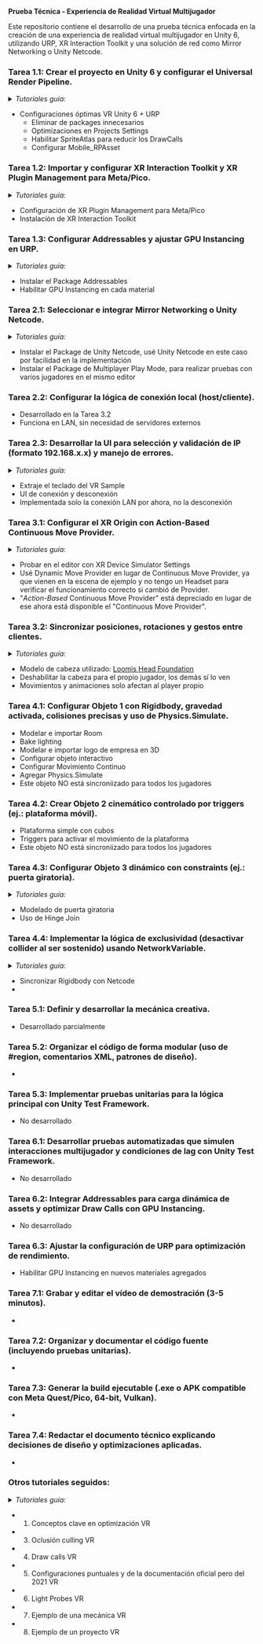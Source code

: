 **Prueba Técnica - Experiencia de Realidad Virtual Multijugador**  
 
Este repositorio contiene el desarrollo de una prueba técnica enfocada en la creación de una experiencia de realidad virtual multijugador en Unity 6, utilizando URP, XR Interaction Toolkit y una solución de red como Mirror Networking o Unity Netcode.  

### Tarea 1.1: Crear el proyecto en Unity 6 y configurar el Universal Render Pipeline.

<details><summary><i>Tutoriales guía:</i></summary>

- [Best Unity 6 setup for XR using Universal Render Pipeline - Step by Step Performance Guide](https://www.youtube.com/watch?v=Vlmy0JJ_E3c)

</details>

- Configuraciones óptimas VR Unity 6 + URP
	- Eliminar de packages innecesarios
	- Optimizaciones en Projects Settings
	- Habilitar SpriteAtlas para reducir los DrawCalls
	- Configurar Mobile_RPAsset

### Tarea 1.2: Importar y configurar XR Interaction Toolkit y XR Plugin Management para Meta/Pico.

<details><summary><i>Tutoriales guía:</i></summary>

- [How To Make A VR Game in an Hour Using Unity 6!](https://www.youtube.com/watch?v=kbBYcVrGZus)

</details>

- Configuración de XR Plugin Management para Meta/Pico
- Instalación de XR Interaction Toolkit

### Tarea 1.3: Configurar Addressables y ajustar GPU Instancing en URP.

<details><summary><i>Tutoriales guía:</i></summary>

- [Unity VR Optimization : Draw Calls](https://youtu.be/EMA5-WqkEAo?si=_VwUrR9FhFFJ9Wv1)
- [What are Addressables in Unity and How to use to them | Unity Tutorial](https://www.youtube.com/watch?v=wEuFAA-Ktwc)

</details>

- Instalar el Package Addressables
- Habilitar GPU Instancing en cada material

### Tarea 2.1: Seleccionar e integrar Mirror Networking o Unity Netcode.

<details><summary><i>Tutoriales guía:</i></summary>

- [How To Make a VR Multiplayer Game - Unity Netcode](https://www.youtube.com/watch?v=6fZ7LT5AeTw)

</details>

- Instalar el Package de Unity Netcode, usé Unity Netcode en este caso por facilidad en la implementación
- Instalar el Package de Multiplayer Play Mode, para realizar pruebas con varios jugadores en el mismo editor

### Tarea 2.2: Configurar la lógica de conexión local (host/cliente).

- Desarrollado en la Tarea 3.2
- Funciona en LAN, sin necesidad de servidores externos

### Tarea 2.3: Desarrollar la UI para selección y validación de IP (formato 192.168.x.x) y manejo de errores.

<details><summary><i>Tutoriales guía:</i></summary>

- Minuto 08:39 Crear UIs [Make a VR multiplayer game - part 2 | Unity](https://www.youtube.com/watch?v=OT12GfUKpYI)
- [Connect Across Devices on same LAN | Unity Netcode - Quick Tutorial](https://www.youtube.com/watch?v=yCQ26wADnDM)

</details>

- Extraje el teclado del VR Sample
- UI de conexión y desconexión
- Implementada solo la conexión LAN por ahora, no la desconexión

### Tarea 3.1: Configurar el XR Origin con Action-Based Continuous Move Provider.

<details><summary><i>Tutoriales guía:</i></summary>

- Minuto 11:52 Crear escena. [How To Make A VR Game in an Hour Using Unity 6!](https://www.youtube.com/watch?v=kbBYcVrGZus)
- Minuto 02:39 Simulador. [Create a VR UI in Unity 6, FAST & SIMPLE | XR Interaction Toolkit](https://www.youtube.com/watch?v=8MN8fyp6s9E)

</details>

- Probar en el editor con XR Device Simulator Settings
- Usé Dynamic Move Provider en lugar de Continuous Move Provider, ya que vienen en la escena de ejemplo y no tengo un Headset para verificar el funcionamiento correcto si cambió de Provider.
- "*Action-Based* Continuous Move Provider" está depreciado en lugar de ese ahora está disponible el "Continuous Move Provider".


### Tarea 3.2: Sincronizar posiciones, rotaciones y gestos entre clientes.

<details><summary><i>Tutoriales guía:</i></summary>

- [How To Make a VR Multiplayer Game - Unity Netcode](https://www.youtube.com/watch?v=6fZ7LT5AeTw)

</details>

- Modelo de cabeza utilizado: [Loomis Head Foundation](https://sketchfab.com/3d-models/loomis-head-foundation-f0ed55b94b334bd7ac9e5e5656cd5bc0)
- Deshabilitar la cabeza para el propio jugador, los demás sí lo ven
- Movimientos y animaciones solo afectan al player propio

### Tarea 4.1: Configurar Objeto 1 con Rigidbody, gravedad activada, colisiones precisas y uso de Physics.Simulate.

- Modelar e importar Room
- Bake lighting
- Modelar e importar logo de empresa en 3D
- Configurar objeto interactivo
- Configurar Movimiento Continuo
- Agregar Physics.Simulate
- Este objeto NO está sincroniizado para todos los jugadores

### Tarea 4.2: Crear Objeto 2 cinemático controlado por triggers (ej.: plataforma móvil).

- Plataforma simple con cubos
- Triggers para activar el movimiento de la plataforma
- Este objeto NO está sincroniizado para todos los jugadores

### Tarea 4.3: Configurar Objeto 3 dinámico con constraints (ej.: puerta giratoria).

<details><summary><i>Tutoriales guía:</i></summary>

- [Creating a HINGE DOOR in UNITY!](https://www.youtube.com/watch?v=45uFaC1cnuI)

</details>

- Modelado de puerta giratoria
- Uso de Hinge Join

### Tarea 4.4: Implementar la lógica de exclusividad (desactivar collider al ser sostenido) usando NetworkVariable.

<details><summary><i>Tutoriales guía:</i></summary>

- [How To Make A Game With Unity Multiplayer Netcode | Network Physics And Network Object Pooling](https://www.youtube.com/watch?v=DfUUyEWUhwQ&t=232s)

</details>

- Sincronizar Rigidbody con Netcode
-

### Tarea 5.1: Definir y desarrollar la mecánica creativa.

- Desarrollado parcialmente

### Tarea 5.2: Organizar el código de forma modular (uso de #region, comentarios XML, patrones de diseño).

- 

### Tarea 5.3: Implementar pruebas unitarias para la lógica principal con Unity Test Framework.

- No desarrollado

### Tarea 6.1: Desarrollar pruebas automatizadas que simulen interacciones multijugador y condiciones de lag con Unity Test Framework.

- No desarrollado

### Tarea 6.2: Integrar Addressables para carga dinámica de assets y optimizar Draw Calls con GPU Instancing.

- No desarrollado

### Tarea 6.3: Ajustar la configuración de URP para optimización de rendimiento.

- Habilitar GPU Instancing en nuevos materiales agregados

### Tarea 7.1: Grabar y editar el vídeo de demostración (3-5 minutos).

- 

### Tarea 7.2: Organizar y documentar el código fuente (incluyendo pruebas unitarias).

-

### Tarea 7.3: Generar la build ejecutable (.exe o APK compatible con Meta Quest/Pico, 64-bit, Vulkan).

-

### Tarea 7.4: Redactar el documento técnico explicando decisiones de diseño y optimizaciones aplicadas.

-









### Otros tutoriales seguidos:

<details><summary><i>Tutoriales guía:</i></summary>

- 1. [VR Optimization and Performance Tips for Unity](https://www.youtube.com/watch?v=xqgt9W4Zrjg)
- 2. [Best Unity 6 setup for XR using Universal Render Pipeline - Step by Step Performance Guide](https://www.youtube.com/watch?v=Vlmy0JJ_E3c)
- 3. [What is Polycount and How Does It Affect YOUR Unity VR Game?](https://youtu.be/Fg_v7xm8pQQ?si=qfHH7MDTtCrfujvZ)
- 4. [Unity VR Optimization : Draw Calls](https://youtu.be/EMA5-WqkEAo?si=_VwUrR9FhFFJ9Wv1)
- 5. [Optimize your Unity Game Settings for the Meta Quest](https://youtu.be/swQFRKlgL24?si=ihtfl9TsjFs0Xax4)
- 6. [Unity VR Optimization : Light Probes](https://youtu.be/T13h3So6oFU?si=bG8WpRQgNxPnFB_q)
- 7. [Unity 6 VR Archery That Actually Feels Good!](https://www.youtube.com/watch?v=hm9K0AndDiU)
- 8. [How To Make A VR Game in an Hour Using Unity 6!](https://www.youtube.com/watch?v=kbBYcVrGZus)

</details>

- 1. Conceptos clave en optimización VR
- 3. Oclusión culling VR
- 4. Draw calls VR
- 5. Configuraciones puntuales y de la documentación oficial pero del 2021 VR
- 6. Light Probes VR
- 7. Ejemplo de una mecánica VR
- 8. Ejemplo de un proyecto VR


